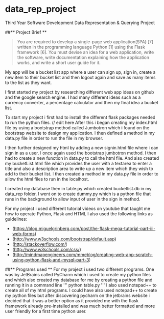 # data_rep_project
Third Year Software Development Data Representation &amp; Querying Project

##** Project Brief **
> You are required to develop a single-page web application(SPA) [7] written
in the programming language Python [1] using the Flask framework [6].
You must devise an idea for a web application, write the software, write
documentation explaining how the application works, and write a short user
guide for it.

My app will be a bucket list app where a user can sign up, sign in, create a new item to their bucket list and then logout again and save as many items to the list as they want.

I first started my project by researching different web app ideas on github and the google search engine. I had many different ideas such as a currency converter, a percentage calculator and then my final idea a bucket list.


To start my project i first had to install the different flask packages needed to run the python files.
// edit here
After this i began creating my index.html file by using a bootstrap method called Jumbotron which i found on the bootstrap website to design my application. I then defined a method in my data.py file in order to run the file in my browser.

I then further designed my html by adding a new signin.html file where i can sign in as a user. I once again used the bootstrap jumbotron method. I then had to create a new function in data.py to call the html file. And also created my bucketList.html file which provides the user with a textarea to enter a title and also a description area to write up a new item which they wish to add to their bucket list. I then created a method in my data.py file in order to allow the html files to run in the localhost.

I created my database then in table.py which created bucketlist.db in my data_rep folder. I went on to create dummy.py which is a python file that runs in the background to allow input of user in the sign in method.


For my project i used different tutorial videos on youtube that taught me how to operate Python, Flask and HTML
I also used the following links as guidelines:																
- (https://blog.miguelgrinberg.com/post/the-flask-mega-tutorial-part-iii-web-forms)												
- (http://www.w3schools.com/bootstrap/default.asp)																
- (http://stackoverflow.com/)																		
- (http://www.w3schools.com/css/)																		
- (http://mindmapengineers.com/mmeblog/creating-web-app-scratch-using-python-flask-and-mysql-part-3)									

##** Programs used **
For my project i used two different programs. One was by JetBrains called PyCharm which i used to create my python files and which also created my database for me by creating a python file and running it in a command line
'''
python table.py
'''
I also used notepad++ to create all of my html programs. I could have also used notepad++ to create my python files but after discovering pycharm on the jetbrains website i decided that it was a better option as it provided me with the flask framework already pre-installed and was much better formatted and more user friendly for a first time python user.
